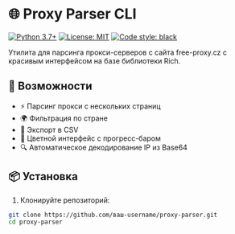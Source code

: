 # 🌐 Proxy Parser CLI

[![Python 3.7+](https://img.shields.io/badge/python-3.7%2B-blue?logo=python)](https://www.python.org/)
[![License: MIT](https://img.shields.io/badge/license-MIT-green)](LICENSE)
[![Code style: black](https://img.shields.io/badge/code%20style-black-000000.svg)](https://github.com/psf/black)

Утилита для парсинга прокси-серверов с сайта free-proxy.cz с красивым интерфейсом на базе библиотеки Rich.


## 🚀 Возможности

- ⚡ Парсинг прокси с нескольких страниц
- 🌍 Фильтрация по стране
- 💾 Экспорт в CSV
- 🎨 Цветной интерфейс с прогресс-баром
- 🔍 Автоматическое декодирование IP из Base64

## 📦 Установка

1. Клонируйте репозиторий:
```bash
git clone https://github.com/ваш-username/proxy-parser.git
cd proxy-parser
